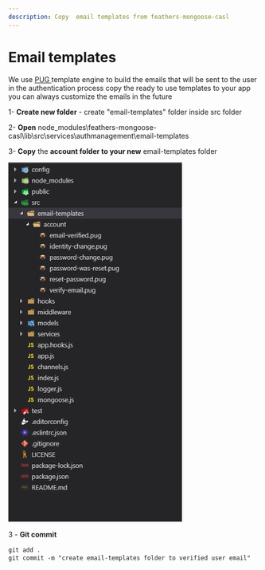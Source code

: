```yaml
---
description: Copy  email templates from feathers-mongoose-casl
---
```


# Email templates

We use [PUG ](https://pugjs.org/api/getting-started.html)template engine to build the emails that will be sent to the user in the authentication process copy the ready to use templates to your app you can always customize the emails in the future

1- **Create new folder** - create "email-templates" folder inside src folder

2- **Open** node\_modules\feathers-mongoose-casl\lib\src\services\authmanagement\email-templates

3- **Copy** the **account folder to your new** email-templates folder

![](../../.gitbook/assets/capture%20%281%29.JPG)

3 - **Git commit**

```text
git add .
git commit -m "create email-templates folder to verified user email"
```

